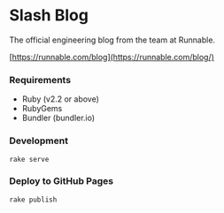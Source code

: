 # Slash Blog
The official engineering blog from the team at Runnable.

[https://runnable.com/blog](https://runnable.com/blog/)

### Requirements

- Ruby (v2.2 or above)
- RubyGems
- Bundler (bundler.io)

### Development

`rake serve`

### Deploy to GitHub Pages

`rake publish`
